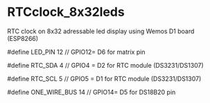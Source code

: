 # RTCclock_8x32leds
RTC clock on 8x32 adressable led display using Wemos D1 board (ESP8266)

#define LED_PIN 12      // GPIO12= D6 for matrix pin

#define RTC_SDA 4       // GPIO4 = D2 for RTC module (DS3231/DS1307)

#define RTC_SCL 5       // GPIO5 = D1 for RTC module (DS3231/DS1307)

#define ONE_WIRE_BUS 14 // GPIO14= D5 for DS18B20 pin

